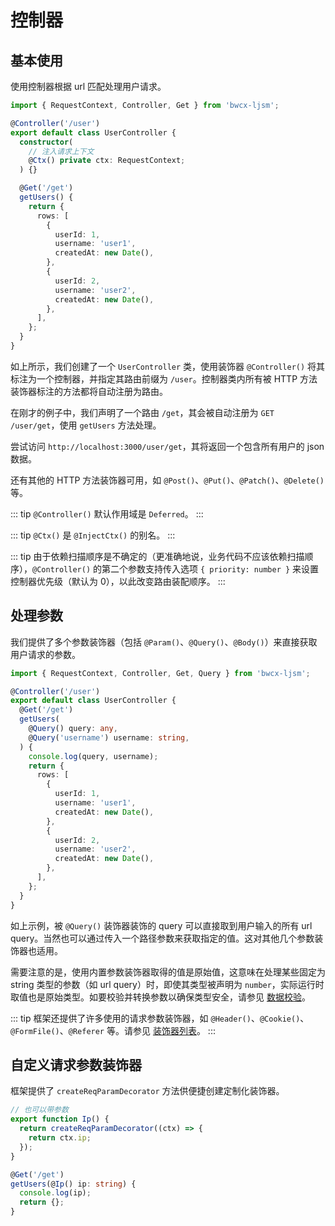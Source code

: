 # 控制器

## 基本使用

使用控制器根据 url 匹配处理用户请求。

```typescript
import { RequestContext, Controller, Get } from 'bwcx-ljsm';

@Controller('/user')
export default class UserController {
  constructor(
    // 注入请求上下文
    @Ctx() private ctx: RequestContext;
  ) {}

  @Get('/get')
  getUsers() {
    return {
      rows: [
        {
          userId: 1,
          username: 'user1',
          createdAt: new Date(),
        },
        {
          userId: 2,
          username: 'user2',
          createdAt: new Date(),
        },
      ],
    };
  }
}
```

如上所示，我们创建了一个 `UserController` 类，使用装饰器 `@Controller()` 将其标注为一个控制器，并指定其路由前缀为 `/user`。控制器类内所有被 HTTP 方法装饰器标注的方法都将自动注册为路由。

在刚才的例子中，我们声明了一个路由 `/get`，其会被自动注册为 `GET /user/get`，使用 `getUsers` 方法处理。

尝试访问 `http://localhost:3000/user/get`，其将返回一个包含所有用户的 json 数据。

还有其他的 HTTP 方法装饰器可用，如 `@Post()`、`@Put()`、`@Patch()`、`@Delete()` 等。

::: tip
`@Controller()` 默认作用域是 `Deferred`。
:::

::: tip
`@Ctx()` 是 `@InjectCtx()` 的别名。
:::

::: tip
由于依赖扫描顺序是不确定的（更准确地说，业务代码不应该依赖扫描顺序），`@Controller()` 的第二个参数支持传入选项 `{ priority: number }` 来设置控制器优先级（默认为 0），以此改变路由装配顺序。
:::

## 处理参数

我们提供了多个参数装饰器（包括 `@Param()`、`@Query()`、`@Body()`）来直接获取用户请求的参数。

```typescript
import { RequestContext, Controller, Get, Query } from 'bwcx-ljsm';

@Controller('/user')
export default class UserController {
  @Get('/get')
  getUsers(
    @Query() query: any,
    @Query('username') username: string,
  ) {
    console.log(query, username);
    return {
      rows: [
        {
          userId: 1,
          username: 'user1',
          createdAt: new Date(),
        },
        {
          userId: 2,
          username: 'user2',
          createdAt: new Date(),
        },
      ],
    };
  }
}
```

如上示例，被 `@Query()` 装饰器装饰的 query 可以直接取到用户输入的所有 url query。当然也可以通过传入一个路径参数来获取指定的值。这对其他几个参数装饰器也适用。

需要注意的是，使用内置参数装饰器取得的值是原始值，这意味在处理某些固定为 string 类型的参数（如 url query）时，即使其类型被声明为 `number`，实际运行时取值也是原始类型。如要校验并转换参数以确保类型安全，请参见 [数据校验](/core/validation.md)。

::: tip
框架还提供了许多使用的请求参数装饰器，如 `@Header()`、`@Cookie()`、`@FormFile()`、`@Referer` 等。请参见 [装饰器列表](/references/decorators.md#web)。
:::

## 自定义请求参数装饰器

框架提供了 `createReqParamDecorator` 方法供便捷创建定制化装饰器。

```typescript
// 也可以带参数
export function Ip() {
  return createReqParamDecorator((ctx) => {
    return ctx.ip;
  });
}
```

```typescript
@Get('/get')
getUsers(@Ip() ip: string) {
  console.log(ip);
  return {};
}
```
